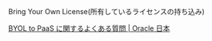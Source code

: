 Bring Your Own License(所有しているライセンスの持ち込み)

[BYOL to PaaS に関するよくある質問 | Oracle 日本](https://www.oracle.com/jp/cloud/bring-your-own-license/faq/#:~:text=Oracle%20BYOL%E3%81%A8%E3%81%AF%E4%BD%95,PaaS%E3%81%AB%E9%81%A9%E7%94%A8%E3%81%A7%E3%81%8D%E3%81%BE%E3%81%99%E3%80%82)